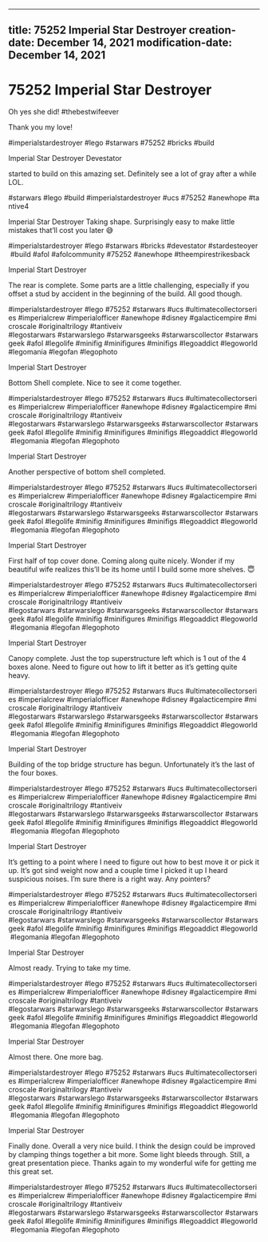 ----
title: 75252 Imperial Star Destroyer
creation-date: December 14, 2021
modification-date: December 14, 2021
----

# 75252 Imperial Star Destroyer

Oh yes she did!
#thebestwifeever

Thank you my love!

#imperialstardestroyer #lego #starwars #75252 #bricks #build 

Imperial Star Destroyer
Devestator

started to build on this amazing set. Definitely see a lot of gray after a while LOL.

#starwars #lego #build #imperialstardestroyer #ucs #75252 #anewhope #tantive4 

Imperial Star Destroyer
Taking shape. Surprisingly easy to make little mistakes that’ll cost you later 😅

#imperialstardestroyer #lego #starwars #bricks #devestator #stardesteoyer #build #afol #afolcommunity #75252 #anewhope #theempirestrikesback 

Imperial Start Destroyer

The rear is complete. Some parts are a little challenging, especially if you offset a stud by accident in the beginning of the build. All good though.

#imperialstardestroyer #lego #75252 #starwars #ucs #ultimatecollectorseries #imperialcrew #imperialofficer #anewhope #disney #galacticempire #microscale #originaltrilogy #tantiveiv
#legostarwars #starwarslego #starwarsgeeks #starwarscollector #starwarsgeek #afol #legolife #minifig #minifigures #minifigs #legoaddict #legoworld #legomania #legofan #legophoto 
 

Imperial Start Destroyer

Bottom Shell complete. Nice to see it come together.

#imperialstardestroyer #lego #75252 #starwars #ucs #ultimatecollectorseries #imperialcrew #imperialofficer #anewhope #disney #galacticempire #microscale #originaltrilogy #tantiveiv
#legostarwars #starwarslego #starwarsgeeks #starwarscollector #starwarsgeek #afol #legolife #minifig #minifigures #minifigs #legoaddict #legoworld  #legomania #legofan #legophoto 
 

Imperial Start Destroyer

Another perspective of bottom shell completed.

#imperialstardestroyer #lego #75252 #starwars #ucs #ultimatecollectorseries #imperialcrew #imperialofficer #anewhope #disney #galacticempire #microscale #originaltrilogy #tantiveiv
#legostarwars #starwarslego #starwarsgeeks #starwarscollector #starwarsgeek #afol #legolife #minifig #minifigures #minifigs #legoaddict #legoworld  #legomania #legofan #legophoto 
 

Imperial Start Destroyer

First half of top cover done. Coming along quite nicely. Wonder if my beautiful wife realizes this’ll be its home until I build some more shelves. 😇

#imperialstardestroyer #lego #75252 #starwars #ucs #ultimatecollectorseries #imperialcrew #imperialofficer #anewhope #disney #galacticempire #microscale #originaltrilogy #tantiveiv
#legostarwars #starwarslego #starwarsgeeks #starwarscollector #starwarsgeek #afol #legolife #minifig #minifigures #minifigs #legoaddict #legoworld  #legomania #legofan #legophoto 

Imperial Start Destroyer

Canopy complete. Just the top superstructure left which is 1 out of the 4 boxes alone. Need to figure out how to lift it better as it’s getting quite heavy.

#imperialstardestroyer #lego #75252 #starwars #ucs #ultimatecollectorseries #imperialcrew #imperialofficer #anewhope #disney #galacticempire #microscale #originaltrilogy #tantiveiv
#legostarwars #starwarslego #starwarsgeeks #starwarscollector #starwarsgeek #afol #legolife #minifig #minifigures #minifigs #legoaddict #legoworld  #legomania #legofan #legophoto 

Imperial Start Destroyer

Building of the top bridge structure has begun. Unfortunately it’s the last of the four boxes.

#imperialstardestroyer #lego #75252 #starwars #ucs #ultimatecollectorseries #imperialcrew #imperialofficer #anewhope #disney #galacticempire #microscale #originaltrilogy #tantiveiv
#legostarwars #starwarslego #starwarsgeeks #starwarscollector #starwarsgeek #afol #legolife #minifig #minifigures #minifigs #legoaddict #legoworld  #legomania #legofan #legophoto 

Imperial Start Destroyer

It’s getting to a point where I need to figure out how to best move it or pick it up. It’s got sind weight now and a couple time I picked it up I heard suspicious noises.
I’m sure there is a right way. Any pointers?

#imperialstardestroyer #lego #75252 #starwars #ucs #ultimatecollectorseries #imperialcrew #imperialofficer #anewhope #disney #galacticempire #microscale #originaltrilogy #tantiveiv
#legostarwars #starwarslego #starwarsgeeks #starwarscollector #starwarsgeek #afol #legolife #minifig #minifigures #minifigs #legoaddict #legoworld  #legomania #legofan #legophoto 

Imperial Star Destroyer

Almost ready. Trying to take my time.

#imperialstardestroyer #lego #75252 #starwars #ucs #ultimatecollectorseries #imperialcrew #imperialofficer #anewhope #disney #galacticempire #microscale #originaltrilogy #tantiveiv
#legostarwars #starwarslego #starwarsgeeks #starwarscollector #starwarsgeek #afol #legolife #minifig #minifigures #minifigs #legoaddict #legoworld  #legomania #legofan #legophoto 

Imperial Star Destroyer

Almost there. One more bag.

#imperialstardestroyer #lego #75252 #starwars #ucs #ultimatecollectorseries #imperialcrew #imperialofficer #anewhope #disney #galacticempire #microscale #originaltrilogy #tantiveiv
#legostarwars #starwarslego #starwarsgeeks #starwarscollector #starwarsgeek #afol #legolife #minifig #minifigures #minifigs #legoaddict #legoworld  #legomania #legofan #legophoto 

Imperial Star Destroyer

Finally done. Overall a very nice build. I think the design could be improved by clamping things together a bit more. Some light bleeds through. Still, a great presentation piece. Thanks again to my wonderful wife for getting me this great set.

#imperialstardestroyer #lego #75252 #starwars #ucs #ultimatecollectorseries #imperialcrew #imperialofficer #anewhope #disney #galacticempire #microscale #originaltrilogy #tantiveiv
#legostarwars #starwarslego #starwarsgeeks #starwarscollector #starwarsgeek #afol #legolife #minifig #minifigures #minifigs #legoaddict #legoworld  #legomania #legofan #legophoto 

